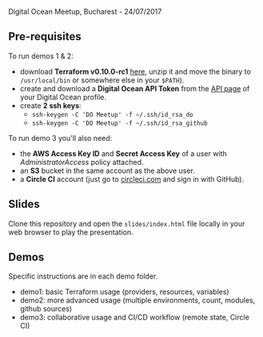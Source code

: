 Digital Ocean Meetup, Bucharest - 24/07/2017
## Pre-requisites
To run demos 1 & 2:
* download **Terraform v0.10.0-rc1** [here](https://releases.hashicorp.com/terraform/0.10.0-rc1/), unzip it and move the binary to `/usr/local/bin` or somewhere else in your `$PATH`).
* create and download a **Digital Ocean API Token** from the [API page](https://cloud.digitalocean.com/settings/api/tokens) of your Digital Ocean profile.
* create **2 ssh keys**:
  * `ssh-keygen -C 'DO Meetup' -f ~/.ssh/id_rsa_do`
  * `ssh-keygen -C 'DO Meetup' -f ~/.ssh/id_rsa_github`

To run demo 3 you'll also need:
* the **AWS Access Key ID** and **Secret Access Key** of a user with _AdministratorAccess_ policy attached.
* an **S3** bucket in the same account as the above user.
* a **Circle CI** account (just go to [circleci.com](https://circleci.com/vcs-authorize/) and sign in with GitHub).

## Slides
Clone this repository and open the `slides/index.html` file locally in your web browser to play the presentation.

## Demos
Specific instructions are in each demo folder.
* demo1: basic Terraform usage (providers, resources, variables)
* demo2: more advanced usage (multiple environments, count, modules, github sources)
* demo3: collaborative usage and CI/CD workflow (remote state, Circle CI)
